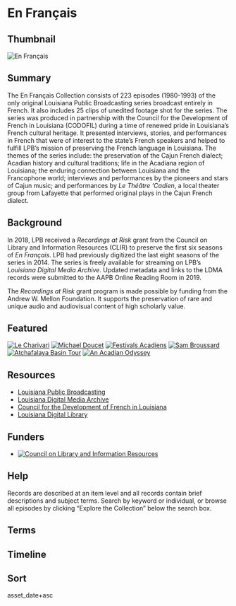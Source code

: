 # En Français

## Thumbnail

![En Français](https://s3.amazonaws.com/americanarchive.org/special-collections/enfrancais.jpg "En Français")

## Summary

The En Français Collection consists of 223 episodes (1980-1993) of the only original Louisiana Public Broadcasting series broadcast entirely in French.  It also includes 25 clips of unedited footage shot for the series. The series was produced in partnership with the Council for the Development of French in Louisiana (CODOFIL) during a time of renewed pride in Louisiana’s French cultural heritage.  It presented interviews, stories, and performances in French that were of interest to the state’s French speakers and helped to fulfill LPB’s mission of preserving the French language in Louisiana.  The themes of the series include: the preservation of the Cajun French dialect; Acadian history and cultural traditions; life in the Acadiana region of Louisiana; the enduring connection between Louisiana and the Francophone world; interviews and performances by the pioneers and stars of Cajun music; and performances by <em>Le Théâtre ‘Cadien</em>, a local theater group from Lafayette that performed original plays in the Cajun French dialect.


## Background

In 2018, LPB received a <em>Recordings at Risk</em> grant from the Council on Library and Information Resources (CLIR) to preserve the first six seasons of <em>En Français</em>.  LPB had previously digitized the last eight seasons of the series in 2014.  The series is freely available for streaming on LPB’s <em>Louisiana Digital Media Archive</em>.  Updated metadata and links to the LDMA records were submitted to the AAPB Online Reading Room in 2019.

The <em>Recordings at Risk</em> grant program is made possible by funding from the Andrew W. Mellon Foundation.  It supports the preservation of rare and unique audio and audiovisual content of high scholarly value.

## Featured

[![Le Charivari](https://s3.amazonaws.com/americanarchive.org/special-collections/cpb-aacip-17-01bk4bz8_1.jpg)](/catalog/cpb-aacip-17-01bk4bz8)
[![Michael Doucet](https://s3.amazonaws.com/americanarchive.org/special-collections/cpb-aacip-17-83kwjb46_1.jpg)](/catalog/cpb-aacip-17-83kwjb46)
[![Festivals Acadiens](https://s3.amazonaws.com/americanarchive.org/special-collections/cpb-aacip-17-440rztqd_1.jpg)](/catalog/cpb-aacip-17-440rztqd)
[![Sam Broussard](https://s3.amazonaws.com/americanarchive.org/special-collections/cpb-aacip-17-580k7bmr_1.jpg)](/catalog/cpb-aacip-17-580k7bmr)
[![Atchafalaya Basin Tour](https://s3.amazonaws.com/americanarchive.org/special-collections/cpb-aacip-17-78gf2t9z_1.jpg)](/catalog/cpb-aacip-17-78gf2t9z)
[![An Acadian Odyssey](https://s3.amazonaws.com/americanarchive.org/special-collections/cpb-aacip-17-4302w3m3_1.jpg)](/catalog/cpb-aacip_17-4302w3m3)

## Resources

- [Louisiana Public Broadcasting](https://www.lpb.org/)
- [Louisiana Digital Media Archive](http://ladigitalmedia.org/)
- [Council for the Development of French in Louisiana](https://www.crt.state.la.us/cultural-development/codofil/index)
- [Louisiana Digital Library](http://louisianadigitallibrary.org/)

## Funders
- [![Council on Library and Information Resources](https://s3.amazonaws.com/americanarchive.org/org-logos/clir_logo.png "CLIR Logo")](https://www.clir.org/)

## Help
Records are described at an item level and all records contain brief descriptions and subject terms. Search by keyword or individual, or browse all episodes by clicking “Explore the Collection” below the search box.

## Terms

## Timeline

## Sort

asset_date+asc
